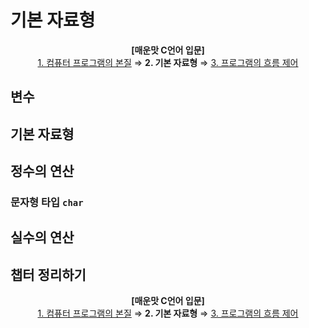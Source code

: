 # 기본 자료형

<p align="center">
<b>[매운맛 C언어 입문]</b> <br />
<a href="1. 컴퓨터 프로그램의 본질.md">1. 컴퓨터 프로그램의 본질</a> ⇒ <b>2. 기본 자료형</b> ⇒ <a href="3. 프로그램의 흐름 제어.md">3. 프로그램의 흐름 제어</a>
</p>

## 변수

## 기본 자료형

## 정수의 연산
### 문자형 타입 `char`

## 실수의 연산

## 챕터 정리하기

<p align="center">
<b>[매운맛 C언어 입문]</b> <br />
<a href="1. 컴퓨터 프로그램의 본질.md">1. 컴퓨터 프로그램의 본질</a> ⇒ <b>2. 기본 자료형</b> ⇒ <a href="3. 프로그램의 흐름 제어.md">3. 프로그램의 흐름 제어</a>
</p>

